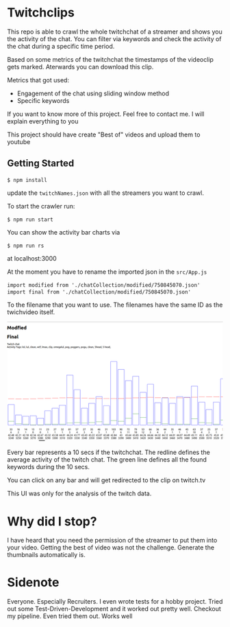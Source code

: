 # Twitchclips

This repo is able to crawl the whole twitchchat of a streamer and shows you the activity of the chat.
You can filter via keywords and check the activity of the chat during a specific time period.

Based on some metrics of the twitchchat the timestamps of the
videoclip gets marked. Aterwards you can download this clip.


Metrics that got used:
- Engagement of the chat using sliding window method
- Specific keywords

If you want to know more of this project. Feel free to contact me. 
I will explain everything to you

This project should have create "Best of" videos and upload them to youtube
## Getting Started

```shell
$ npm install
```

update the ```twitchNames.json``` with all the streamers you want to crawl. 

To start the crawler run:
```shell
$ npm run start
```

You can show the activity bar charts via
```shell
$ npm run rs
```

at localhost:3000

At the moment you have to rename the imported json in the ```src/App.js```

```
import modified from './chatCollection/modified/750845070.json'
import final from './chatCollection/modified/750845070.json'
```

To the filename that you want to use. The filenames have the same ID as the twichvideo itself.

 <img src="docs/clipstitch.png" width="800">

 Every bar represents a 10 secs if the twitchchat. 
 The redline defines the average activity of the twitch chat.
 The green line defines all the found keywords during the 10 secs.

 You can click on any bar and will get redirected to the clip on twitch.tv

 This UI was only for the analysis of the twitch data.


# Why did I stop?

I have heard that you need the permission of the streamer to put them into your video. Getting the best of video was not 
the challenge.
Generate the thumbnails automatically is.

# Sidenote

Everyone. Especially Recruiters. I even wrote tests for a hobby project. Tried out some Test-Driven-Development and it worked out pretty well. Checkout my pipeline. Even tried them out. Works well
